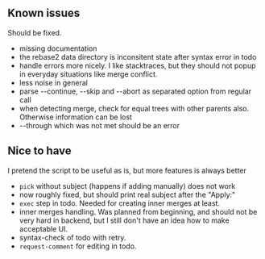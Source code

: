 

## Known issues

Should be fixed.

* missing documentation
* the rebase2 data directory is inconsitent state after syntax error in todo
* handle errors more nicely. I like stacktraces, but they should not popup in everyday situations like merge conflict.
* less noise in general
* parse --continue, --skip and --abort as separated option from regular call
* when detecting merge, check for equal trees with other parents also. Otherwise information can be lost
* --through which was not met should be an error

## Nice to have

I pretend the script to be useful as is, but more features is always better

* `pick` without subject (happens if adding manually) does not work
 * now roughly fixed, but should print real subject after the "Apply:"
* `exec` step in todo. Needed for creating inner merges at least.
* inner merges handling. Was planned from beginning, and should not be very hard in backend, but I still don't have an idea how to make acceptable UI.
* syntax-check of todo with retry.
* `request-comment` for editing in todo.
